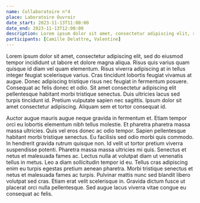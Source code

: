 ```yaml
---
name: Collaboratoire n°4
place: Laboratoire Ouvroir
date_start: 2023-11-13T11:00:00
date_end: 2023-11-13T12:00:00
description: Lorem ipsum dolor sit amet, consectetur adipiscing elit, sed do eiusmod tempor incididunt ut labore et dolore magna aliqua. Lacus vestibulum sed arcu non. 
participants: [Camille Delattre, Valentine]
---
```


Lorem ipsum dolor sit amet, consectetur adipiscing elit, sed do eiusmod tempor incididunt ut labore et dolore magna aliqua. Risus quis varius quam quisque id diam vel quam elementum. Risus viverra adipiscing at in tellus integer feugiat scelerisque varius. Cras tincidunt lobortis feugiat vivamus at augue. Donec adipiscing tristique risus nec feugiat in fermentum posuere. Consequat ac felis donec et odio. Sit amet consectetur adipiscing elit pellentesque habitant morbi tristique senectus. Duis ultricies lacus sed turpis tincidunt id. Pretium vulputate sapien nec sagittis. Ipsum dolor sit amet consectetur adipiscing. Aliquam sem et tortor consequat id.

Auctor augue mauris augue neque gravida in fermentum et. Etiam tempor orci eu lobortis elementum nibh tellus molestie. Et pharetra pharetra massa massa ultricies. Quis vel eros donec ac odio tempor. Sapien pellentesque habitant morbi tristique senectus. Eu facilisis sed odio morbi quis commodo. In hendrerit gravida rutrum quisque non. Id velit ut tortor pretium viverra suspendisse potenti. Pharetra massa massa ultricies mi quis. Senectus et netus et malesuada fames ac. Lectus nulla at volutpat diam ut venenatis tellus in metus. Leo a diam sollicitudin tempor id eu. Tellus cras adipiscing enim eu turpis egestas pretium aenean pharetra. Morbi tristique senectus et netus et malesuada fames ac turpis. Pulvinar mattis nunc sed blandit libero volutpat sed cras. Etiam erat velit scelerisque in. Gravida dictum fusce ut placerat orci nulla pellentesque. Sed augue lacus viverra vitae congue eu consequat ac felis.